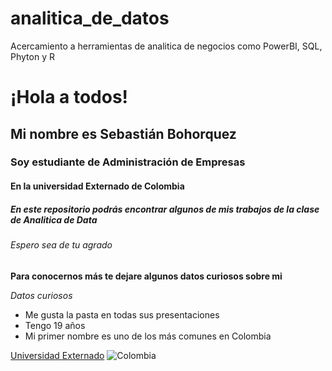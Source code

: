 # analitica_de_datos
Acercamiento a herramientas de analitica de negocios como PowerBI, SQL, Phyton y R

# ¡Hola a todos!
## Mi nombre es Sebastián Bohorquez
### Soy estudiante de Administración de Empresas
#### En la universidad Externado de Colombia
##### En este repositorio podrás encontrar algunos de mis trabajos de la clase de Analitica de Data
###### Espero sea de tu agrado
**Para conocernos más te dejare algunos datos curiosos sobre mi**

*Datos curiosos*

* Me gusta la pasta en todas sus presentaciones 
* Tengo 19 años
* Mi primer nombre es uno de los más comunes en Colombia

[Universidad Externado](https://www.uexternado.edu.co)
![Colombia](https://govco-prod-webutils.s3.amazonaws.com/uploads/2022-12-13/d50f15a1-7851-407a-98c4-5bb14ee301ae-1imagen_noticia.svg)
